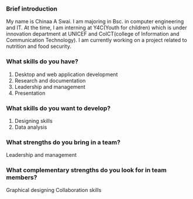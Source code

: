 ### Brief introduction

My name is Chinaa A Swai. I am majoring in Bsc. in computer engineering and IT. At the time, I am interning at Y4C(Youth for children) which is under innovation department at UNICEF and CoICT(college of Information and Communication Technology). I am currently working on a project related to nutrition and food security.

### What skills do you have?
1. Desktop and web application development
2. Research and documentation
3. Leadership and management 
4. Presentation
### What skills do you want to develop?
1. Designing skills
2. Data analysis 
### What strengths do you bring in a team?
Leadership and management 
### What complementary strengths do you look for in team members? 
Graphical designing
Collaboration skills

